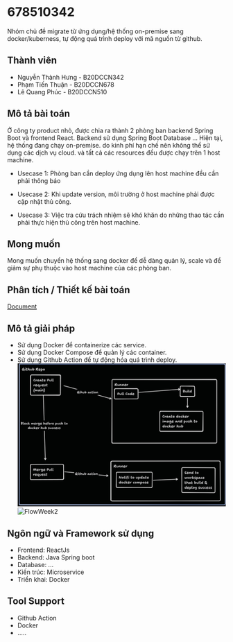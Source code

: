 # 678510342
Nhóm chủ đề migrate từ ứng dụng/hệ thống on-premise sang docker/kuberness,
tự động quá trình deploy với mã nguồn từ github.

## Thành viên
- Nguyễn Thành Hưng - B20DCCN342
- Phạm Tiến Thuận - B20DCCN678
- Lê Quang Phúc - B20DCCN510

## Mô tả bài toán
Ở công ty product nhỏ, được chia ra thành 2 phòng ban backend Spring Boot
và frontend React.
Backend sử dụng Spring Boot
Database ...
Hiện tại, hệ thống đang chạy on-premise.
do kinh phí hạn chế nên không thể sử dụng các dịch vụ cloud.
và tất cả các resources đều được chạy trên 1 host machine.

- Usecase 1: Phòng ban cần deploy ứng dụng lên host machine đều cần phải thông báo

- Usecase 2: Khi update version, môi trường ở host machine phải được cập nhật thủ công.

- Usecase 3: Việc tra cứu trách nhiệm sẽ khó khăn do những thao tác cần
  phải thực hiện thủ công trên host machine.

## Mong muốn
Mong muốn chuyển hệ thống sang docker để dễ dàng quản lý, scale và
để giảm sự phụ thuộc vào host machine của các phòng ban.

## Phân tích / Thiết kế bài toán
[Document](https://docs.google.com/document/d/1BBJNlAX6A7exMp9Kt43mJgpwVA2Pb-x_sR-0Wm0NHck/edit?usp=sharing)


## Mô tả giải pháp
- Sử dụng Docker để containerize các service.
- Sử dụng Docker Compose để quản lý các container.
- Sử dụng Github Action để tự động hóa quá trình deploy.
  ![Flow](resources/flow.png)
  ![FlowWeek2](https://www.tldraw.com/r/xGz8QsCLiEKPWKfpezetS?v=-2710,-1525,9100,4953&p=Egs7S8klRV9A7DgjQxw3b)

## Ngôn ngữ và Framework sử dụng
- Frontend: ReactJs
- Backend: Java Spring boot
- Database: ...
- Kiến trúc: Microservice
- Triển khai: Docker

## Tool Support
- Github Action
- Docker
- .....
